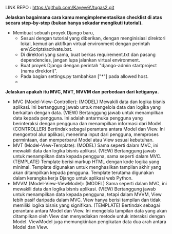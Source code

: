 
LINK REPO : https://github.com/KayeyeY/tugas2.git

**Jelaskan bagaimana cara kamu mengimplementasikan checklist di atas secara step-by-step (bukan hanya sekadar mengikuti tutorial).**
- Membuat sebuah proyek Django baru, 
    * Sesuai dengan tutorial yang diberikan, dengan menginisiasi direktori lokal, kemudian aktifkan virtual environment dengan perintah env\Scripts\activate.bat.
    * Di direktori yang sama, buat berkas requirement.txt dan pasang dependencies, jangan lupa jalankan virtual environment.
    * Buat proyek Django dengan perintah "django-admin startproject (nama direktori)".
    * Pada bagian settings.py tambahkan ["*"] pada allowed host.
    * 





**Jelaskan apakah itu MVC, MVT, MVVM dan perbedaan dari ketiganya.**
- MVC (Model-View-Controller):
    (MODEL)
    Mewakili data dan logika bisnis aplikasi. Ini bertanggung jawab untuk mengelola data dan logika yang berkaitan dengan data.
    (VIEW)
    Bertanggung jawab untuk menampilkan data kepada pengguna. Ini adalah antarmuka pengguna yang berinteraksi dengan pengguna dan menampilkan informasi dari Model.
    (CONTROLLER)
    Bertindak sebagai perantara antara Model dan View. Ini mengontrol alur aplikasi, menerima input dari pengguna, memproses permintaan, dan memperbarui Model atau View sesuai kebutuhan.
- MVT (Model-View-Template):
    (MODEL)
    Sama seperti dalam MVC, ini mewakili data dan logika bisnis aplikasi.
    (VIEW)
    Bertanggung jawab untuk menampilkan data kepada pengguna, sama seperti dalam MVC.
    (TEMPLATE)
    Template berisi markup HTML dengan kode logika yang minimal. Template digunakan untuk menghasilkan tampilan akhir yang akan ditampilkan kepada pengguna. Template terutama digunakan dalam kerangka kerja Django untuk aplikasi web Python.
- MVVM (Model-View-ViewModel):
    (MODEL)
    Sama seperti dalam MVC, ini mewakili data dan logika bisnis aplikasi.
    (VIEW)
    Bertanggung jawab untuk menampilkan data kepada pengguna, tetapi dalam MVVM, View lebih pasif daripada dalam MVC. View hanya berisi tampilan dan tidak memiliki logika bisnis yang signifikan.
    (TEMPLATE)
    Bertindak sebagai perantara antara Model dan View. Ini mengelola tampilan data yang akan ditampilkan oleh View dan menyediakan metode untuk interaksi dengan Model. ViewModel juga memungkinkan pengikatan data dua arah antara Model dan View.